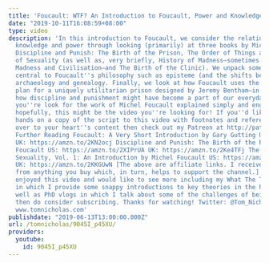 ```yaml
---
title: 'Foucault: WTF? An Introduction to Foucault, Power and Knowledge | Tom Nicholas'
date: "2019-10-11T16:08:59+08:00"
type: video
description: 'In this introduction to Foucault, we consider the relationship between
  knowledge and power through looking (primarily) at three books by Michel Foucault:
  Discipline and Punish: The Birth of the Prison, The Order of Things and The History
  of Sexuality (as well as, very briefly, History of Madness—sometimes published as
  Madness and Civilisation—and The Birth of the Clinic). We unpack some of the terminology
  central to Foucault''s philosophy such as episteme (and the shifts between epistemes),
  archaeology and genealogy. Finally, we look at how Foucault uses the panopticon—a
  plan for a uniquely utilitarian prison designed by Jeremy Bentham—in order to consider
  how discipline and punishment might have become a part of our everyday lives. If
  you''re look for the work of Michel Foucault explained simply and engagingly then,
  hopefully, this might be the video you''re looking for! If you''d like to get your
  hands on a copy of the script to this video with footnotes and references to pour
  over to your heart''s content then check out my Patreon at http://patreon.com/tomnicholas
  Further Reading Foucault: A Very Short Introduction by Gary Gutting US: https://amzn.to/2IFTx9E
  UK: https://amzn.to/2KN2ocj Discipline and Punish: The Birth of the Prison by Michel
  Foucault US: https://amzn.to/2XIPrUA UK: https://amzn.to/2Ke4TFj The History of
  Sexuality, Vol. 1: An Introduction by Michel Foucault US: https://amzn.to/2MJ6G7f
  UK: https://amzn.to/2KKGUwN [The above are affiliate links. I receive a small kickback
  from anything you buy which, in turn, helps to support the channel.] If you''ve
  enjoyed this video and would like to see more including my What The Theory? series
  in which I provide some snappy introductions to key theories in the humanities as
  well as PhD vlogs in which I talk about some of the challenges of being a PhD student
  then do consider subscribing. Thanks for watching! Twitter: @Tom_Nicholas Website:
  www.tomnicholas.com'
publishdate: "2019-06-13T13:00:00.000Z"
url: /tomnicholas/9045I_p45XU/
providers:
  youtube:
    id: 9045I_p45XU
---
```

